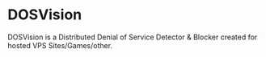 # DOSVision
DOSVision is a Distributed Denial of Service Detector &amp; Blocker created for hosted VPS Sites/Games/other.
